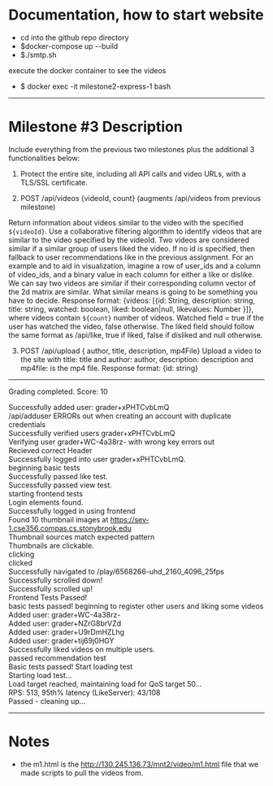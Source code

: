 # Documentation, how to start website

- cd into the github repo directory
- $docker-compose up --build
- $./smtp.sh

execute the docker container to see the videos </br>
- $ docker exec -it milestone2-express-1 bash

-----------

# Milestone #3 Description

Include everything from the previous two milestones plus the additional 3 functionalities below:

1. Protect the entire site, including all API calls and video URLs, with a TLS/SSL certificate.

2. POST /api/videos {videoId, count} (augments /api/videos from previous milestone)

Return information about videos similar to the video with the specified `${videoId}`. 
Use a collaborative filtering algorithm to identify videos that are similar to the video specified by the videoId. Two videos are considered similar if a similar group of users liked the video. If no id is specified, then fallback to user recommendations like in the previous assignment. 
For an example and to aid in visualization, imagine a row of user_ids and a column of video_ids, and a binary value in each column for either a like or dislike. We can say two videos are similar if their corresponding column vector of the 2d matrix are similar. What similar means is going to be something you have to decide. 
Response format: {videos: [{id: String, description: string, title: string, watched: boolean, liked: boolean|null, likevalues: Number }]}, where videos contain `${count}` number of videos. Watched field = true if the user has watched the video, false otherwise. The liked field should follow the same format as /api/like, true if liked, false if disliked and null otherwise.

3. POST /api/upload { author, title, description, mp4File}
Upload a video to the site with title: title and author: author, description: description and mp4file: is the mp4 file.
Response format: {id: string}

-------------------

Grading completed. Score: 10

Successfully added user: grader+xPHTCvbLmQ</br>
/api/adduser ERRORs out when creating an account with duplicate credentials</br>
Successfully verified users grader+xPHTCvbLmQ</br>
Verifying user grader+WC-4a38rz- with wrong key errors out</br>
Recieved correct Header</br>
Successfully logged into user grader+xPHTCvbLmQ.</br>
beginning basic tests</br>
Successfully passed like test.</br>
Successfully passed view test.</br>
starting frontend tests</br>
Login elements found.</br>
Successfully logged in using frontend</br>
Found 10 thumbnail images at https://sev-1.cse356.compas.cs.stonybrook.edu</br>
Thumbnail sources match expected pattern</br>
Thumbnails are clickable.</br>
clicking</br>
clicked</br>
Successfully navigated to /play/6568266-uhd_2160_4096_25fps</br>
Successfully scrolled down!</br>
Successfully scrolled up!</br>
Frontend Tests Passed!</br>
basic tests passed! beginning to register other users and liking some videos</br>
Added user: grader+WC-4a38rz-</br>
Added user: grader+NZrG8brVZd</br>
Added user: grader+U9rDmHZLhg</br>
Added user: grader+tij69j0HGY</br>
Successfully liked videos on multiple users.</br>
passed recommendation test</br>
Basic tests passed! Start loading test</br>
Starting load test...</br>
Load target reached, maintaining load for QoS target 50...</br>
RPS: 513, 95th% latency (LikeServer): 43/108</br>
Passed - cleaning up...</br>

-------------

# Notes

- the m1.html is the http://130.245.136.73/mnt2/video/m1.html file that we made scripts to pull the videos from.
